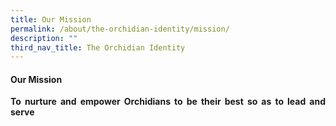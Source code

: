 ```yaml
---
title: Our Mission
permalink: /about/the-orchidian-identity/mission/
description: ""
third_nav_title: The Orchidian Identity
---
```

<div align="justify">
	
<h4>Our Mission</h4>

<p><strong>To nurture and empower Orchidians to be their best so as to lead and serve</strong></p>
	
</div>